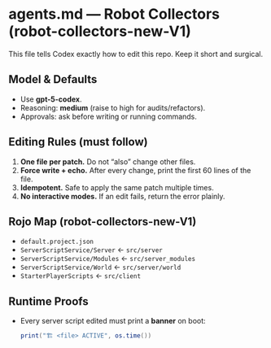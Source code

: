 # agents.md — Robot Collectors (robot-collectors-new-V1)

This file tells Codex exactly how to edit this repo. Keep it short and surgical.

## Model & Defaults
- Use **gpt-5-codex**.
- Reasoning: **medium** (raise to high for audits/refactors).
- Approvals: ask before writing or running commands.

## Editing Rules (must follow)
1. **One file per patch.** Do not “also” change other files.
2. **Force write + echo.** After every change, print the first 60 lines of the file.
3. **Idempotent.** Safe to apply the same patch multiple times.
4. **No interactive modes.** If an edit fails, return the error plainly.

## Rojo Map (robot-collectors-new-V1)
- `default.project.json`
- `ServerScriptService/Server`   ← `src/server`
- `ServerScriptService/Modules`  ← `src/server_modules`
- `ServerScriptService/World`    ← `src/server/world`
- `StarterPlayerScripts`         ← `src/client`

## Runtime Proofs
- Every server script edited must print a **banner** on boot:
  ```lua
  print("🏗️ <file> ACTIVE", os.time())
  ```
